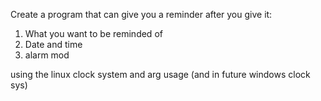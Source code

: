 Create a program that can give you a reminder after you give it:

1. What you want to be reminded of
2. Date and time
3. alarm mod

using the linux clock system and arg usage
(and in future windows clock sys)
